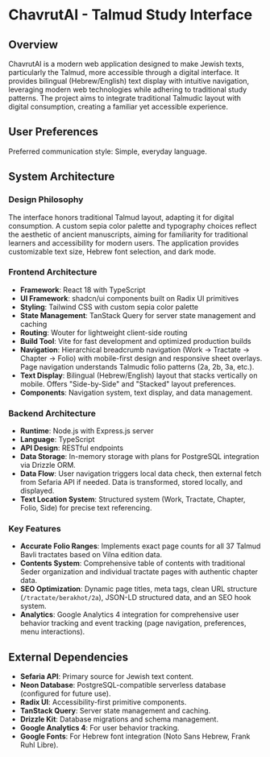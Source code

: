 # ChavrutAI - Talmud Study Interface

## Overview
ChavrutAI is a modern web application designed to make Jewish texts, particularly the Talmud, more accessible through a digital interface. It provides bilingual (Hebrew/English) text display with intuitive navigation, leveraging modern web technologies while adhering to traditional study patterns. The project aims to integrate traditional Talmudic layout with digital consumption, creating a familiar yet accessible experience.

## User Preferences
Preferred communication style: Simple, everyday language.

## System Architecture
### Design Philosophy
The interface honors traditional Talmud layout, adapting it for digital consumption. A custom sepia color palette and typography choices reflect the aesthetic of ancient manuscripts, aiming for familiarity for traditional learners and accessibility for modern users. The application provides customizable text size, Hebrew font selection, and dark mode.

### Frontend Architecture
- **Framework**: React 18 with TypeScript
- **UI Framework**: shadcn/ui components built on Radix UI primitives
- **Styling**: Tailwind CSS with custom sepia color palette
- **State Management**: TanStack Query for server state management and caching
- **Routing**: Wouter for lightweight client-side routing
- **Build Tool**: Vite for fast development and optimized production builds
- **Navigation**: Hierarchical breadcrumb navigation (Work → Tractate → Chapter → Folio) with mobile-first design and responsive sheet overlays. Page navigation understands Talmudic folio patterns (2a, 2b, 3a, etc.).
- **Text Display**: Bilingual (Hebrew/English) layout that stacks vertically on mobile. Offers "Side-by-Side" and "Stacked" layout preferences.
- **Components**: Navigation system, text display, and data management.

### Backend Architecture
- **Runtime**: Node.js with Express.js server
- **Language**: TypeScript
- **API Design**: RESTful endpoints
- **Data Storage**: In-memory storage with plans for PostgreSQL integration via Drizzle ORM.
- **Data Flow**: User navigation triggers local data check, then external fetch from Sefaria API if needed. Data is transformed, stored locally, and displayed.
- **Text Location System**: Structured system (Work, Tractate, Chapter, Folio, Side) for precise text referencing.

### Key Features
- **Accurate Folio Ranges**: Implements exact page counts for all 37 Talmud Bavli tractates based on Vilna edition data.
- **Contents System**: Comprehensive table of contents with traditional Seder organization and individual tractate pages with authentic chapter data.
- **SEO Optimization**: Dynamic page titles, meta tags, clean URL structure (`/tractate/berakhot/2a`), JSON-LD structured data, and an SEO hook system.
- **Analytics**: Google Analytics 4 integration for comprehensive user behavior tracking and event tracking (page navigation, preferences, menu interactions).

## External Dependencies
- **Sefaria API**: Primary source for Jewish text content.
- **Neon Database**: PostgreSQL-compatible serverless database (configured for future use).
- **Radix UI**: Accessibility-first primitive components.
- **TanStack Query**: Server state management and caching.
- **Drizzle Kit**: Database migrations and schema management.
- **Google Analytics 4**: For user behavior tracking.
- **Google Fonts**: For Hebrew font integration (Noto Sans Hebrew, Frank Ruhl Libre).
